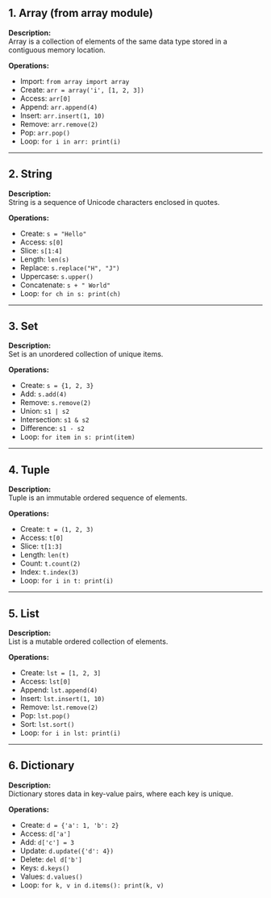 ## 1. Array (from array module)

**Description:**  
Array is a collection of elements of the same data type stored in a contiguous memory location.

**Operations:**
- Import: `from array import array`
- Create: `arr = array('i', [1, 2, 3])`
- Access: `arr[0]`
- Append: `arr.append(4)`
- Insert: `arr.insert(1, 10)`
- Remove: `arr.remove(2)`
- Pop: `arr.pop()`
- Loop: `for i in arr: print(i)`

---

## 2. String

**Description:**  
String is a sequence of Unicode characters enclosed in quotes.

**Operations:**
- Create: `s = "Hello"`
- Access: `s[0]`
- Slice: `s[1:4]`
- Length: `len(s)`
- Replace: `s.replace("H", "J")`
- Uppercase: `s.upper()`
- Concatenate: `s + " World"`
- Loop: `for ch in s: print(ch)`

---

## 3. Set

**Description:**  
Set is an unordered collection of unique items.

**Operations:**
- Create: `s = {1, 2, 3}`
- Add: `s.add(4)`
- Remove: `s.remove(2)`
- Union: `s1 | s2`
- Intersection: `s1 & s2`
- Difference: `s1 - s2`
- Loop: `for item in s: print(item)`

---

## 4. Tuple

**Description:**  
Tuple is an immutable ordered sequence of elements.

**Operations:**
- Create: `t = (1, 2, 3)`
- Access: `t[0]`
- Slice: `t[1:3]`
- Length: `len(t)`
- Count: `t.count(2)`
- Index: `t.index(3)`
- Loop: `for i in t: print(i)`

---

## 5. List

**Description:**  
List is a mutable ordered collection of elements.

**Operations:**
- Create: `lst = [1, 2, 3]`
- Access: `lst[0]`
- Append: `lst.append(4)`
- Insert: `lst.insert(1, 10)`
- Remove: `lst.remove(2)`
- Pop: `lst.pop()`
- Sort: `lst.sort()`
- Loop: `for i in lst: print(i)`

---

## 6. Dictionary

**Description:**  
Dictionary stores data in key-value pairs, where each key is unique.

**Operations:**
- Create: `d = {'a': 1, 'b': 2}`
- Access: `d['a']`
- Add: `d['c'] = 3`
- Update: `d.update({'d': 4})`
- Delete: `del d['b']`
- Keys: `d.keys()`
- Values: `d.values()`
- Loop: `for k, v in d.items(): print(k, v)`
